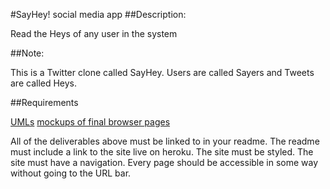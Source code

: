 #SayHey! social media app
##Description:

Read the Heys of any user in the system

##Note:

This is a Twitter clone called SayHey. Users are called Sayers and Tweets are called Heys.

##Requirements

[UMLs](/IMG_0968.JPG)
[mockups of final browser pages](/IMG_0966.JPG)

All of the deliverables above must be linked to in your readme.
The readme must include a link to the site live on heroku.
The site must be styled.
The site must have a navigation. Every page should be accessible in some way without going to the URL bar.

##
